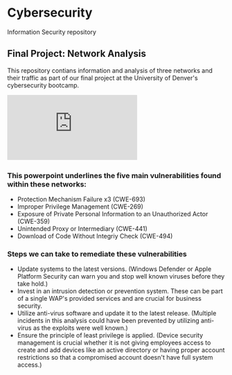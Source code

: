 # Cybersecurity
Information Security repository
## Final Project: Network Analysis

This repository contians information and analysis of three networks and their traffic as part of our final project at the University of Denver's cybersecurity bootcamp.

![Network Presentation](https://github.com/Nbettis1/Network_Analysis_Final_Project/blob/main/Diagrams/Network_Presentation.pptx.pdf)

### This powerpoint underlines the five main vulnerabilities found within these networks:
- Protection Mechanism Failure x3 (CWE-693)
- Improper Privilege Management (CWE-269)
- Exposure of Private Personal Information to an Unauthorized Actor (CWE-359)
- Unintended Proxy or Intermediary (CWE-441)
- Download of Code Without Integriy Check (CWE-494)

### Steps we can take to remediate these vulnerabilities
- Update systems to the latest versions. (Windows Defender or Apple Platform Security can warn you and stop well known viruses before they take hold.)
- Invest in an intrusion detection or prevention system. These can be part of a single WAP's provided services and are crucial for business security.
- Utilize anti-virus software and update it to the latest release. (Multiple incidents in this analysis could have been prevented by utilizing anti-virus as the exploits were well known.)
- Ensure the principle of least privilege is applied. (Device security management is crucial whether it is not giving employees access to create and add devices like an active directory or having proper account restrictions so that a compromised account doesn't have full system access.)

